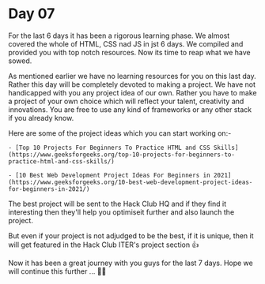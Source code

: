 # Day 07
For the last 6 days it has been a rigorous learning phase. We almost covered the whole of HTML, CSS nad JS in jst 6 days. We compiled and provided you with top notch resources. Now its time to reap what we have sowed.

As mentioned earlier we have no learning resources for you on this last day. Rather this day will be completely devoted to making a project. We have not handicapped with you any project idea of our own. Rather you have to make a project of your own choice which will reflect your talent, creativity and innovations. You are free to use any kind of frameworks or any other stack if you already know. 

Here are some of the project ideas which you can start working on:-

    - [Top 10 Projects For Beginners To Practice HTML and CSS Skills](https://www.geeksforgeeks.org/top-10-projects-for-beginners-to-practice-html-and-css-skills/)

    - [10 Best Web Development Project Ideas For Beginners in 2021](https://www.geeksforgeeks.org/10-best-web-development-project-ideas-for-beginners-in-2021/)

The best project will be sent to the Hack Club HQ and if they find it interesting then they'll help you optimiseit further and also launch the project. 

But even if your project is not adjudged to be the best, if it is unique, then it will get featured in the Hack Club ITER's project section 👍

Now it has been a great journey with you guys for the last 7 days. Hope we will continue this further ... 💛👋